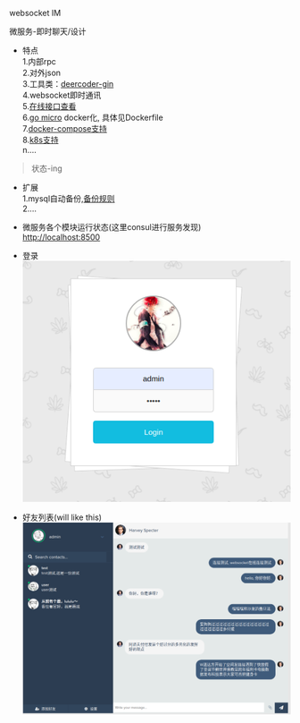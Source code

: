 websocket IM  

微服务-即时聊天/设计  

- 特点  
1.内部rpc  
2.对外json  
3.工具类：[deercoder-gin](https://github.com/dreamlu/deercoder-gin)  
4.websocket即时通讯  
5.[在线接口查看](https://www.eolinker.com/#/share/index?shareCode=jH4ISr)  
6.[go micro](https://github.com/micro/go-micro) docker化, 具体见Dockerfile  
7.[docker-compose支持](docker/docker-compose.yaml)   
8.[k8s支持](docker/k8s/README.md)  
n....  

> 状态-ing  

- 扩展  
1.mysql自动备份,[备份规则](docker/mysql/bak.sh)  
2....  

- 微服务各个模块运行状态(这里consul进行服务发现)  
[http://localhost:8500](http://localhost:8500)

- 登录  
![登录页面](common-srv/static/img/login.png)  

- 好友列表(will like this)
![好友列表](common-srv/static/img/chat.png)  
